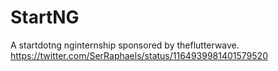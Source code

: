 # StartNG
A startdotng nginternship sponsored by theflutterwave.
https://twitter.com/SerRaphaels/status/1164939981401579520
